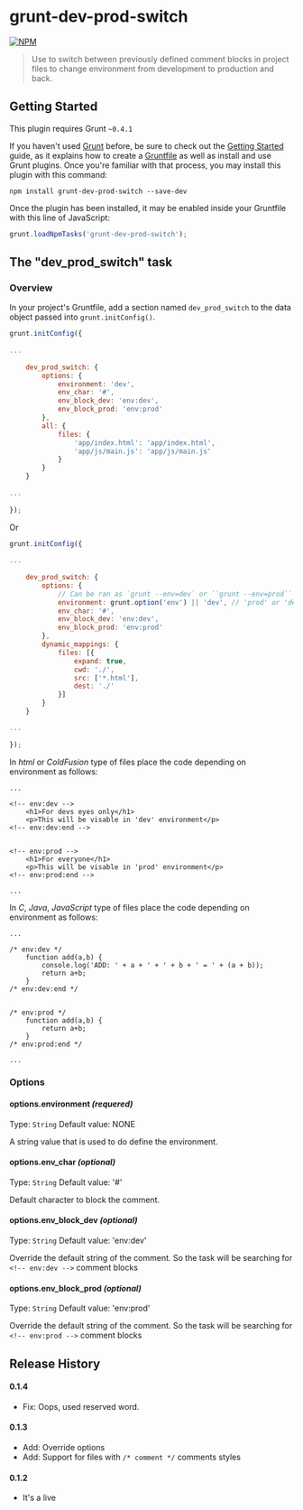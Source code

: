 # grunt-dev-prod-switch

[![NPM](https://nodei.co/npm/grunt-dev-prod-switch.png)](https://nodei.co/npm/grunt-dev-prod-switch/)

> Use to switch between previously defined comment blocks in project files to change environment from development to production and back.

## Getting Started
This plugin requires Grunt `~0.4.1`

If you haven't used [Grunt](http://gruntjs.com/) before, be sure to check out the [Getting Started](http://gruntjs.com/getting-started) guide, as it explains how to create a [Gruntfile](http://gruntjs.com/sample-gruntfile) as well as install and use Grunt plugins. Once you're familiar with that process, you may install this plugin with this command:

```shell
npm install grunt-dev-prod-switch --save-dev
```

Once the plugin has been installed, it may be enabled inside your Gruntfile with this line of JavaScript:

```js
grunt.loadNpmTasks('grunt-dev-prod-switch');
```

## The "dev_prod_switch" task

### Overview
In your project's Gruntfile, add a section named `dev_prod_switch` to the data object passed into `grunt.initConfig()`.

```js
grunt.initConfig({
    
...
    
    dev_prod_switch: {
        options: {
            environment: 'dev',
            env_char: '#',
            env_block_dev: 'env:dev',
            env_block_prod: 'env:prod'
        },
        all: {
            files: {
                'app/index.html': 'app/index.html',
                'app/js/main.js': 'app/js/main.js'
            }
        }
    }
    
...
    
});
```

Or 

```js
grunt.initConfig({
    
...
    
    dev_prod_switch: {
        options: {
            // Can be ran as `grunt --env=dev` or ``grunt --env=prod``
            environment: grunt.option('env') || 'dev', // 'prod' or 'dev'
            env_char: '#',
            env_block_dev: 'env:dev',
            env_block_prod: 'env:prod'
        },
        dynamic_mappings: {
            files: [{
                expand: true,
                cwd: './',
                src: ['*.html'],
                dest: './'
            }]
        }
    }

...
    
});
```

In _html_ or _ColdFusion_ type of files place the code depending on environment as follows:

```
...

<!-- env:dev -->
    <h1>For devs eyes only</h1>
    <p>This will be visable in 'dev' environment</p>
<!-- env:dev:end -->


<!-- env:prod -->
    <h1>For everyone</h1>
    <p>This will be visable in 'prod' environment</p>
<!-- env:prod:end -->

...

```

In _C_, _Java_, _JavaScript_ type of files place the code depending on environment as follows:

```
...

/* env:dev */
    function add(a,b) { 
        console.log('ADD: ' + a + ' + ' + b + ' = ' + (a + b));
        return a+b;
    }
/* env:dev:end */


/* env:prod */
    function add(a,b) { 
        return a+b;
    }
/* env:prod:end */

...

```


### Options

#### options.environment _(requered)_
Type: `String`
Default value: NONE

A string value that is used to do define the environment.

#### options.env_char _(optional)_
Type: `String`
Default value: '#'

Default character to block the comment.

#### options.env_block_dev _(optional)_
Type: `String`
Default value: 'env:dev'

Override the default string of the comment. 
So the task will be searching for `<!-- env:dev -->` comment blocks

#### options.env_block_prod _(optional)_
Type: `String`
Default value: 'env:prod'

Override the default string of the comment. 
So the task will be searching for `<!-- env:prod -->` comment blocks


## Release History
#### 0.1.4
* Fix: Oops, used reserved word.

#### 0.1.3
* Add: Override options
* Add: Support for files with `/* comment */` comments styles

#### 0.1.2
* It's a live
